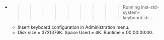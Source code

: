 * >>>>>>>>> Running inst-std-system-keyboard.sh ...
  * Insert keyboard configuration in Administration menu.
  * Disk size = 3721376K. Space Used = 4K. Runtime = 00:00:00:00.
